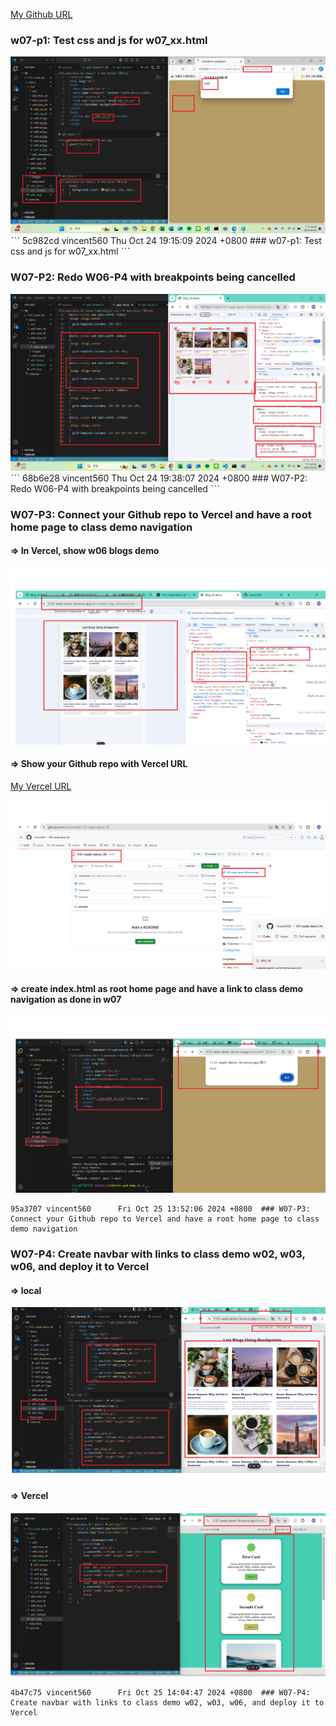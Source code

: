 [My Github URL](https://github.com/vincent560/1131-sweb-demo-36.git)

### w07-p1: Test css and js for w07_xx.html
 ![](w07-p1.jpg)
ˋˋˋ
5c982cd vincent560      Thu Oct 24 19:15:09 2024 +0800  ### w07-p1: Test css and js for w07_xx.html
ˋˋˋ
### W07-P2: Redo W06-P4 with breakpoints being cancelled
 ![](w07-p2.jpg)
ˋˋˋ
68b6e28 vincent560      Thu Oct 24 19:38:07 2024 +0800  ### W07-P2: Redo W06-P4 with breakpoints being cancelled
ˋˋˋ
### W07-P3: Connect your Github repo to Vercel and have a root home page to class demo navigation

#### => In Vercel, show w06 blogs demo
![](./w07-p3-1.jpg)

#### => Show your Github repo with Vercel URL
 
[My Vercel URL](https://1131-sweb-demo-36.vercel.app/)

![](./w07-p3-2.jpg)

#### => create index.html as root home page and have a link to class demo navigation as done in w07
 
![](./w07-p3-3.jpg)
```
95a3707 vincent560      Fri Oct 25 13:52:06 2024 +0800  ### W07-P3: Connect your Github repo to Vercel and have a root home page to class demo navigation
```

### W07-P4: Create navbar with links to class demo w02, w03, w06, and deploy it to Vercel
 
#### => local
 
![](w07-p4-1.jpg)
 
#### => Vercel
 
![](w07-p4-2.jpg)

```
4b47c75 vincent560      Fri Oct 25 14:04:47 2024 +0800  ### W07-P4: Create navbar with links to class demo w02, w03, w06, and deploy it to Vercel
```